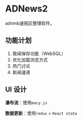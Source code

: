 # ADNews2

adnmb速报区整理软件。

## 功能计划

1. 致闻保存功能（WebSQL）
2. 优化加载浏览方式
3. 热门讨论
4. 新闻速递

## UI 设计

**瀑布流**：使用`macy.js`

**数据更新**：使用`redux` + `React state`
